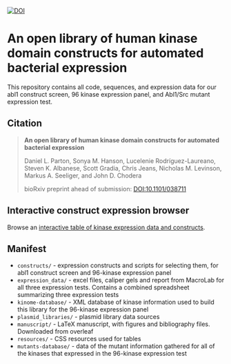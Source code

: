 [![DOI](https://zenodo.org/badge/DOI/10.5281/zenodo.1003501.svg)](https://doi.org/10.5281/zenodo.1003501)

# An open library of human kinase domain constructs for automated bacterial expression

This repository contains all code, sequences, and expression data for our abl1 construct screen, 96 kinase expression panel, and Abl1/Src mutant expression test.

## Citation

> **An open library of human kinase domain constructs for automated bacterial expression**
>
> Daniel L. Parton, Sonya M. Hanson, Lucelenie Rodríguez-Laureano, Steven K. Albanese, Scott Gradia, Chris Jeans, Nicholas M. Levinson, Markus A. Seeliger, and John D. Chodera
>
> bioRxiv preprint ahead of submission: [DOI:10.1101/038711](https://doi.org/10.1101/038711)

## Interactive construct expression browser

Browse an [interactive table of kinase expression data and constructs](http://choderalab.github.io/kinome-data/kinase_constructs-addgene_hip_sgc.html).

## Manifest

* `constructs/` - expression constructs and scripts for selecting them, for abl1 construct screen and 96-kinase expression panel
* `expression_data/` - excel files, caliper gels and report from MacroLab for all three expression tests. Contains a combined spreadsheet summarizing three expression tests
* `kinome-database/` - XML database of kinase information used to build this library for the 96-kinase expression panel
* `plasmid_libraries/` - plasmid library data sources
* `manuscript/` - LaTeX manuscript, with figures and bibliography files. Downloaded from overleaf
* `resources/` - CSS resources used for tables
* `mutants-database/` - data of the mutant information gathered for all of the kinases that expressed in the 96-kinase expression test
